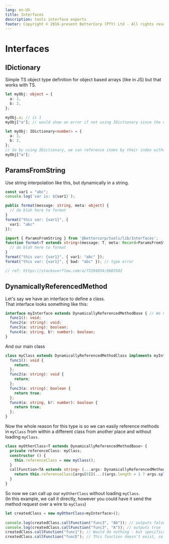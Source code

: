 ```yaml
---
lang: en-US
title: Interfaces
description: tools interface exports
footer: Copyright © 2016-present BetterCorp (PTY) Ltd - All rights reserved
---
```


# Interfaces

## IDictionary

Simple TS object type definition for object based arrays (like in JS) but that works with TS.

```typescript
let myObj: object = {
  a: 1,
  b: 2,
};

myObj.a; // is 1
myObj["a"]; // would show an error if not using IDictionary since the object does not have an index definition

let myObj: IDictionary<number> = {
  a: 1,
  b: 2,
};
// So by using IDictionary, we can reference items by their index without the warnings/errors
myObj["a"];
```

## ParamsFromString  

Use string interpolation like this, but dynamically in a string.  
```typescript  
const var1 = "abc";
console.log(`var is: ${var1}`);
```  

```typescript  
public format(message: string, meta: object) {  
  // do blah here to format  
}  
format("this var: {var1}", {  
  var1: "abc"  
});  
```  

```typescript  
import { ParamsFromString } from '@bettercorp/tools/lib/Interfaces';  
function format<T extends string>(message: T, meta: Record<ParamsFromString<T>, string>) {  
  // do blah here to format  
}  
format("this var: {var1}", { var1: "abc" });  
format("this var: {var1}", { bad: "abc" }); // type error  

// ref: https://stackoverflow.com/a/73394054/8083582  
```   

## DynamicallyReferencedMethod  

Let's say we have an interface to define a class.  
That interface looks something like this:  
```typescript
interface myInterface extends DynamicallyReferencedMethodBase { // We need the extended type IDictionary<Function> here to make this type work. We created a simple interface for it.    
  func1(): void;  
  func2(a: string): void;  
  func3(a: string): boolean;  
  func4(a: string, b?: number): boolean;  
}  
```  
And our main class  
```typescript  
class myClass extends DynamicallyReferencedMethodClass implements myInterface { // We need the index key added to the class, so we created a base class to do that.  
  func1(): void {  
    return;  
  };  
  func2(a: string): void {  
    return;  
  };  
  func3(a: string): boolean {  
    return true;  
  };  
  func4(a: string, b?: number): boolean {  
    return true;  
  };  
}  
```  

Now the whole reason for this type is so we can easily reference methods in `myClass` from within a different class from another place and without loading `myClass`.  

```typescript  
class myOtherClass<T extends DynamicallyReferencedMethodBase> {  
  private referenceClass: myClass;  
  constructor () {  
    this.referenceClass = new myClass();  
  }  
  callFunction<TA extends string> (...args: DynamicallyReferencedMethod<T, TA>): DynamicallyReferencedMethod<T,TA, false> {  
    return this.referenceClass[args[0]](...((args.length > 1 ? args.splice(1) : [])));  
  }  
}  
```  

So now we can call up our `myOtherClass` without loading `myClass`.  
(In this example, we call it directly, however you could have it send the method request over a wire to `myClass`)  

```typescript  
let createdClass = new myOtherClass<myInterface>();  
  
console.log(createdClass.callFunction("func3", "Ab")); // outputs false   
console.log(createdClass.callFunction("func3", "A")); // outputs true   
createdClass.callFunction("func1"); // Would do nothing - but specifically there are no errors thrown   
createdClass.callFunction("funcE"); // This function doesn't exist, so typescript throws an error   
```  